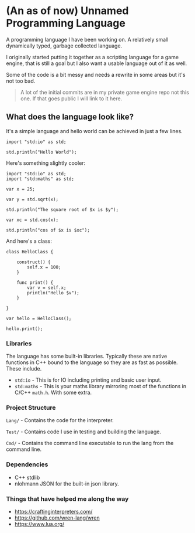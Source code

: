 
# (An as of now) Unnamed Programming Language

A programming language I have been working on. A relatively small dynamically typed, garbage collected language. 

I originally started putting it together as a scripting language for a game engine, that is still a goal
but I also want a usable language out of it as well. 


Some of the code is a bit messy and needs a rewrite in some areas but it's not too bad. 

> A lot of the initial commits are in my private game engine repo not this one. If that goes public I will link to it here. 

## What does the language look like? 

It's a simple language and hello world can be achieved in just a few lines. 

```
import "std:io" as std; 

std.println("Hello World");
```

Here's something slightly cooler: 

```
import "std:io" as std; 
import "std:maths" as std; 

var x = 25; 

var y = std.sqrt(x);

std.println("The square root of $x is $y");

var xc = std.cos(x); 

std.println("cos of $x is $xc");
```
And here's a class: 
```
class HelloClass {

    construct() {
        self.x = 100; 
    }

    func print() {
        var v = self.x; 
        println("Hello $v");
    }

}

var hello = HelloClass();

hello.print(); 
```



### Libraries

The language has some built-in libraries. Typically these are native functions in C++ bound to the language so they are as fast as possible. 
These include.

- `std:io` - This is for IO including printing and basic user input. 
- `std:maths` - This is your maths library mirroring most of the functions in C/C++ `math.h`. With some extra. 


### Project Structure

`Lang/` - Contains the code for the interpreter. 

`Test/` - Contains code I use in testing and building the language.

`Cmd/` - Contains the command line executable to run the lang from the command line. 

### Dependencies

- C++ stdlib
- nlohmann JSON for the built-in json library. 

### Things that have helped me along the way

- https://craftinginterpreters.com/
- https://github.com/wren-lang/wren
- https://www.lua.org/